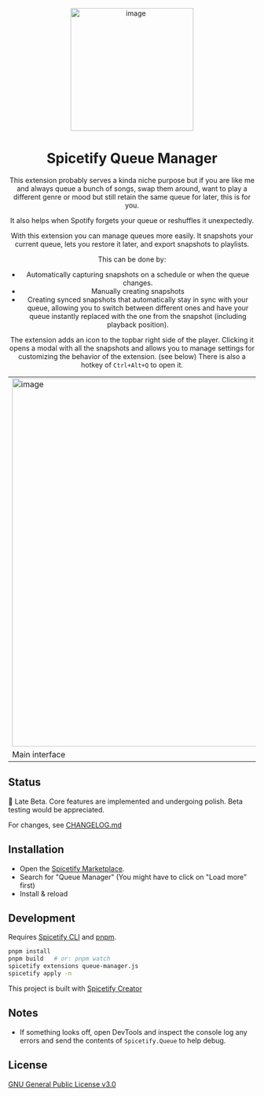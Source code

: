 <div align="center">

<img width="250" alt="image" src="https://github.com/user-attachments/assets/9c9c1031-c7a3-4bfb-a498-8f80f7fc7999" />


<h1>Spicetify Queue Manager</h1>


This extension probably serves a kinda niche purpose but if you are like me and always queue a bunch of songs, swap them around, want to play a different genre or mood but still retain the same queue for later, this is for you.

It also helps when Spotify forgets your queue or reshuffles it unexpectedly.

With this extension you can manage queues more easily. It snapshots your current queue, lets you restore it later, and export snapshots to playlists.

This can be done by:

- Automatically capturing snapshots on a schedule or when the queue changes.
- Manually creating snapshots
- Creating synced snapshots that automatically stay in sync with your queue, allowing you to switch between different ones and have your queue instantly replaced with the one from the snapshot (including playback position).

The extension adds an icon to the topbar right side of the player. Clicking it opens a modal with all the snapshots and allows you to manage settings for customizing the behavior of the extension. (see below)
There is also a hotkey of `Ctrl+Alt+Q` to open it.

| | |
|---|---|
| <img height="750" alt="image" src="https://github.com/user-attachments/assets/f0802551-2acd-4bcd-8f8d-2bb33ef3e95a" /> | <img width="488" height="499" alt="image" src="https://github.com/user-attachments/assets/114a00cc-4571-41fc-9f62-3d8b139318d3" /> |
| Main interface | Settings |


</div>

## Status

🚧 Late Beta. Core features are implemented and undergoing polish. Beta testing would be appreciated.

For changes, see [CHANGELOG.md](https://github.com/D3SOX/spicetify-queue-manager/blob/master/CHANGELOG.md)

## Installation

- Open the [Spicetify Marketplace](https://github.com/spicetify/marketplace/wiki/Installation).
- Search for "Queue Manager" (You might have to click on "Load more" first)
- Install & reload

## Development

Requires [Spicetify CLI](https://spicetify.app) and [pnpm](https://pnpm.io).

```bash
pnpm install
pnpm build   # or: pnpm watch
spicetify extensions queue-manager.js
spicetify apply -n
```

This project is built with [Spicetify Creator](https://spicetify.app/docs/development/spicetify-creator)

## Notes

- If something looks off, open DevTools and inspect the console log any errors and send the contents of `Spicetify.Queue` to help debug.

## License

[GNU General Public License v3.0](./LICENSE)
